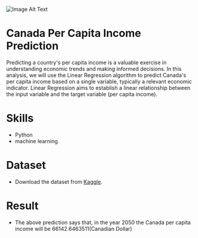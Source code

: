 ![Image Alt Text](https://as2.ftcdn.net/v2/jpg/00/41/84/39/1000_F_41843965_ICppCaJPr9oJxnTW7eJPQPFQeWA6WEIf.jpg)

# Canada Per Capita Income Prediction  
Predicting a country's per capita income is a valuable exercise in understanding economic trends and making informed decisions. In this analysis, we will use the Linear Regression algorithm to predict Canada's per capita income based on a single variable, typically a relevant economic indicator. Linear Regression aims to establish a linear relationship between the input variable and the target variable (per capita income).

# Skills
* Python
* machine learning

  
# Dataset 
* Download the dataset from [Kaggle](https://www.kaggle.com/datasets/gurdit559/canada-per-capita-income-single-variable-data-set?select=canada_per_capita_income.csv).

# Result
* The above prediction says that, in the year 2050 the Canada per capita income will be 66142.6463511(Canadian Dollar)

















